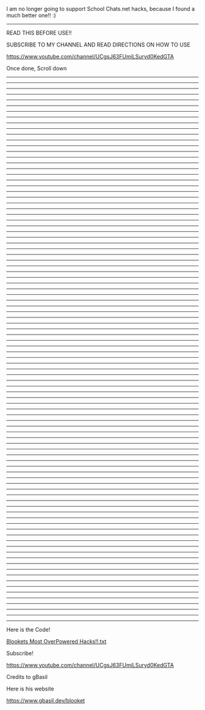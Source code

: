 I am no longer going to support School Chats.net hacks, because I found a much better one!! :)

********************

READ THIS BEFORE USE!!

SUBSCRIBE TO MY CHANNEL AND READ DIRECTIONS ON HOW TO USE

https://www.youtube.com/channel/UCgsJ63FUmiLSuryd0KedGTA

Once done, Scroll down

*************************************************************
*************************************************************
*************************************************************
*************************************************************
*************************************************************
*************************************************************
*************************************************************
*************************************************************
*************************************************************
*************************************************************
*************************************************************
*************************************************************
*************************************************************
*************************************************************
*************************************************************
*************************************************************
*************************************************************
*************************************************************
*************************************************************
*************************************************************
*************************************************************
*************************************************************
*************************************************************
*************************************************************
*************************************************************
*************************************************************
*************************************************************
*************************************************************
*************************************************************
*************************************************************
*************************************************************
*************************************************************
*************************************************************
*************************************************************
*************************************************************
*************************************************************
*************************************************************
*************************************************************
*************************************************************
*************************************************************
*************************************************************
*************************************************************
*************************************************************
*************************************************************
*************************************************************
*************************************************************
*************************************************************
*************************************************************
*************************************************************
*************************************************************
*************************************************************
*************************************************************
*************************************************************
*************************************************************
*************************************************************
*************************************************************
*************************************************************
*************************************************************
*************************************************************
*************************************************************
*************************************************************
*************************************************************
*************************************************************
*************************************************************
*************************************************************
*************************************************************
*************************************************************
*************************************************************
*************************************************************
*************************************************************
*************************************************************
*************************************************************
*************************************************************
*************************************************************
*************************************************************
*************************************************************
*************************************************************
*************************************************************
*************************************************************
*************************************************************
*************************************************************
*************************************************************
*************************************************************
*************************************************************
*************************************************************
*************************************************************
*************************************************************
*************************************************************
*************************************************************
*************************************************************
*************************************************************
*************************************************************
*************************************************************
*************************************************************
*************************************************************
*************************************************************

Here is the Code!

[Blookets Most OverPowered Hacks!!.txt](https://github.com/CyberPunkONE/Blooket-Hackss/files/8228308/Blookets.Most.OverPowered.Hacks.txt)

Subscribe!

https://www.youtube.com/channel/UCgsJ63FUmiLSuryd0KedGTA


Credits to gBasil

Here is his website

https://www.gbasil.dev/blooket
